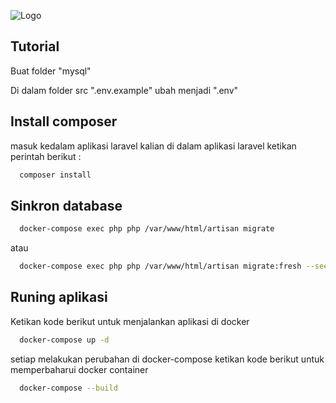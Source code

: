 
![Logo](https://media.suara.com/pictures/653x366/2022/04/12/90022-ilustrasi-anya-forgerimdbcom.jpg)


## Tutorial

Buat folder "mysql"



Di dalam folder src  ".env.example" ubah menjadi ".env"

## Install composer 
masuk kedalam aplikasi laravel kalian di dalam aplikasi laravel ketikan perintah berikut :
```bash
  composer install
```
## Sinkron database

```bash
  docker-compose exec php php /var/www/html/artisan migrate
```
atau
```bash
  docker-compose exec php php /var/www/html/artisan migrate:fresh --seed
```
## Runing aplikasi
Ketikan kode berikut untuk menjalankan aplikasi di docker
```bash
  docker-compose up -d
```
setiap melakukan perubahan di docker-compose ketikan kode berikut untuk memperbaharui docker container

```bash
  docker-compose --build
``` 
